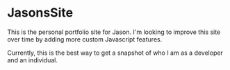 # JasonsSite
This is the personal portfolio site for Jason. I'm looking to improve this site over time by adding more custom Javascript features.

Currently, this is the best way to get a snapshot of who I am as a developer and an individual.

